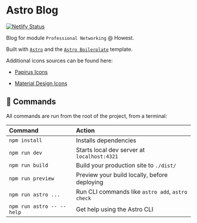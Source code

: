 # Astro Blog

[![Netlify Status](https://api.netlify.com/api/v1/badges/a5eb3db5-17b2-4327-bec7-f0175a7d97a4/deploy-status)](https://app.netlify.com/sites/warreblog/deploys)

Blog for module `Professional Networking` @ Howest.

Built with [`Astro`](https://astro.build/) and the [`Astro Boilerplate`](https://github.com/ixartz/Astro-boilerplate) template.

Additional icons sources can be found here:
- [Papirus Icons](https://github.com/PapirusDevelopmentTeam/papirus-icon-theme)

- [Material Design Icons](https://pictogrammers.com/library/mdi/)

## 🚀 Commands

All commands are run from the root of the project, from a terminal:

| Command                   | Action                                           |
| :------------------------ | :----------------------------------------------- |
| `npm install`             | Installs dependencies                            |
| `npm run dev`             | Starts local dev server at `localhost:4321`      |
| `npm run build`           | Build your production site to `./dist/`          |
| `npm run preview`         | Preview your build locally, before deploying     |
| `npm run astro ...`       | Run CLI commands like `astro add`, `astro check` |
| `npm run astro -- --help` | Get help using the Astro CLI                     |

